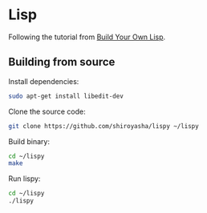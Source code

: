 # Lisp

Following the tutorial from [Build Your Own Lisp](http://www.buildyourownlisp.com/).

## Building from source

Install dependencies:

``` bash
sudo apt-get install libedit-dev
```

Clone the source code:

``` bash
git clone https://github.com/shiroyasha/lispy ~/lispy
```

Build binary:

``` bash
cd ~/lispy
make
```

Run lispy:

``` bash
cd ~/lispy
./lispy
```
